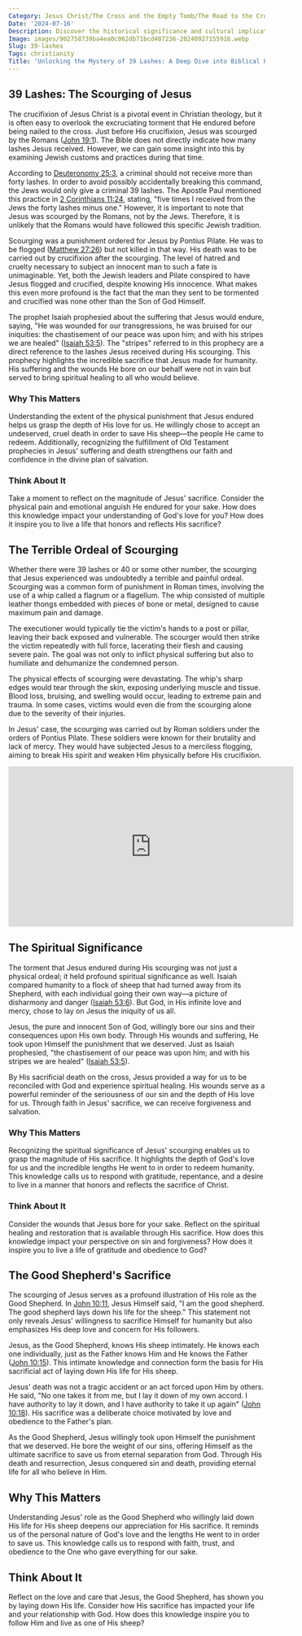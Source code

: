 ```yaml
---
Category: Jesus Christ/The Cross and the Empty Tomb/The Road to the Cross
Date: '2024-07-16'
Description: Discover the historical significance and cultural implications of the "39 lashes" punishment in various societies, delving into its origins and impact. Explore the enduring legacy of this severe form of corporal punishment.
Image: images/902758739ba4ea0c062db71bcd407236-20240927155916.webp
Slug: 39-lashes
Tags: christianity
Title: 'Unlocking the Mystery of 39 Lashes: A Deep Dive into Biblical Punishment'
---
```


## 39 Lashes: The Scourging of Jesus

The crucifixion of Jesus Christ is a pivotal event in Christian theology, but it is often easy to overlook the excruciating torment that He endured before being nailed to the cross. Just before His crucifixion, Jesus was scourged by the Romans ([John 19:1](https://www.bibleref.com/John/19/John-19-1.html)). The Bible does not directly indicate how many lashes Jesus received. However, we can gain some insight into this by examining Jewish customs and practices during that time.

According to [Deuteronomy 25:3](https://www.bibleref.com/Deuteronomy/25/Deuteronomy-25-3.html), a criminal should not receive more than forty lashes. In order to avoid possibly accidentally breaking this command, the Jews would only give a criminal 39 lashes. The Apostle Paul mentioned this practice in [2 Corinthians 11:24](https://www.bibleref.com/2-Corinthians/11/2-Corinthians-11-24.html), stating, "five times I received from the Jews the forty lashes minus one." However, it is important to note that Jesus was scourged by the Romans, not by the Jews. Therefore, it is unlikely that the Romans would have followed this specific Jewish tradition.

Scourging was a punishment ordered for Jesus by Pontius Pilate. He was to be flogged ([Matthew 27:26](https://www.bibleref.com/Matthew/27/Matthew-27-26.html)) but not killed in that way. His death was to be carried out by crucifixion after the scourging. The level of hatred and cruelty necessary to subject an innocent man to such a fate is unimaginable. Yet, both the Jewish leaders and Pilate conspired to have Jesus flogged and crucified, despite knowing His innocence. What makes this even more profound is the fact that the man they sent to be tormented and crucified was none other than the Son of God Himself.

The prophet Isaiah prophesied about the suffering that Jesus would endure, saying, "He was wounded for our transgressions, he was bruised for our iniquities: the chastisement of our peace was upon him; and with his stripes we are healed" ([Isaiah 53:5](https://www.bibleref.com/Isaiah/53/Isaiah-53-5.html)). The "stripes" referred to in this prophecy are a direct reference to the lashes Jesus received during His scourging. This prophecy highlights the incredible sacrifice that Jesus made for humanity. His suffering and the wounds He bore on our behalf were not in vain but served to bring spiritual healing to all who would believe.

### Why This Matters

Understanding the extent of the physical punishment that Jesus endured helps us grasp the depth of His love for us. He willingly chose to accept an undeserved, cruel death in order to save His sheep—the people He came to redeem. Additionally, recognizing the fulfillment of Old Testament prophecies in Jesus' suffering and death strengthens our faith and confidence in the divine plan of salvation.

### Think About It

Take a moment to reflect on the magnitude of Jesus' sacrifice. Consider the physical pain and emotional anguish He endured for your sake. How does this knowledge impact your understanding of God's love for you? How does it inspire you to live a life that honors and reflects His sacrifice?

## The Terrible Ordeal of Scourging

Whether there were 39 lashes or 40 or some other number, the scourging that Jesus experienced was undoubtedly a terrible and painful ordeal. Scourging was a common form of punishment in Roman times, involving the use of a whip called a flagrum or a flagellum. The whip consisted of multiple leather thongs embedded with pieces of bone or metal, designed to cause maximum pain and damage.

The executioner would typically tie the victim's hands to a post or pillar, leaving their back exposed and vulnerable. The scourger would then strike the victim repeatedly with full force, lacerating their flesh and causing severe pain. The goal was not only to inflict physical suffering but also to humiliate and dehumanize the condemned person.

The physical effects of scourging were devastating. The whip's sharp edges would tear through the skin, exposing underlying muscle and tissue. Blood loss, bruising, and swelling would occur, leading to extreme pain and trauma. In some cases, victims would even die from the scourging alone due to the severity of their injuries.

In Jesus' case, the scourging was carried out by Roman soldiers under the orders of Pontius Pilate. These soldiers were known for their brutality and lack of mercy. They would have subjected Jesus to a merciless flogging, aiming to break His spirit and weaken Him physically before His crucifixion.


<iframe width="560" height="315" src="https://www.youtube.com/embed/m_FnL7mKhFg" frameborder="0" allow="autoplay; encrypted-media" allowfullscreen></iframe>


## The Spiritual Significance

The torment that Jesus endured during His scourging was not just a physical ordeal; it held profound spiritual significance as well. Isaiah compared humanity to a flock of sheep that had turned away from its Shepherd, with each individual going their own way—a picture of disharmony and danger ([Isaiah 53:6](https://www.bibleref.com/Isaiah/53/Isaiah-53-6.html)). But God, in His infinite love and mercy, chose to lay on Jesus the iniquity of us all.

Jesus, the pure and innocent Son of God, willingly bore our sins and their consequences upon His own body. Through His wounds and suffering, He took upon Himself the punishment that we deserved. Just as Isaiah prophesied, "the chastisement of our peace was upon him; and with his stripes we are healed" ([Isaiah 53:5](https://www.bibleref.com/Isaiah/53/Isaiah-53-5.html)).

By His sacrificial death on the cross, Jesus provided a way for us to be reconciled with God and experience spiritual healing. His wounds serve as a powerful reminder of the seriousness of our sin and the depth of His love for us. Through faith in Jesus' sacrifice, we can receive forgiveness and salvation.

### Why This Matters

Recognizing the spiritual significance of Jesus' scourging enables us to grasp the magnitude of His sacrifice. It highlights the depth of God's love for us and the incredible lengths He went to in order to redeem humanity. This knowledge calls us to respond with gratitude, repentance, and a desire to live in a manner that honors and reflects the sacrifice of Christ.

### Think About It

Consider the wounds that Jesus bore for your sake. Reflect on the spiritual healing and restoration that is available through His sacrifice. How does this knowledge impact your perspective on sin and forgiveness? How does it inspire you to live a life of gratitude and obedience to God?

## The Good Shepherd's Sacrifice

The scourging of Jesus serves as a profound illustration of His role as the Good Shepherd. In [John 10:11](https://www.bibleref.com/John/10/John-10-11.html), Jesus Himself said, "I am the good shepherd. The good shepherd lays down his life for the sheep." This statement not only reveals Jesus' willingness to sacrifice Himself for humanity but also emphasizes His deep love and concern for His followers.

Jesus, as the Good Shepherd, knows His sheep intimately. He knows each one individually, just as the Father knows Him and He knows the Father ([John 10:15](https://www.bibleref.com/John/10/John-10-15.html)). This intimate knowledge and connection form the basis for His sacrificial act of laying down His life for His sheep.

Jesus' death was not a tragic accident or an act forced upon Him by others. He said, "No one takes it from me, but I lay it down of my own accord. I have authority to lay it down, and I have authority to take it up again" ([John 10:18](https://www.bibleref.com/John/10/John-10-18.html)). His sacrifice was a deliberate choice motivated by love and obedience to the Father's plan.

As the Good Shepherd, Jesus willingly took upon Himself the punishment that we deserved. He bore the weight of our sins, offering Himself as the ultimate sacrifice to save us from eternal separation from God. Through His death and resurrection, Jesus conquered sin and death, providing eternal life for all who believe in Him.

## Why This Matters

Understanding Jesus' role as the Good Shepherd who willingly laid down His life for His sheep deepens our appreciation for His sacrifice. It reminds us of the personal nature of God's love and the lengths He went to in order to save us. This knowledge calls us to respond with faith, trust, and obedience to the One who gave everything for our sake.

## Think About It

Reflect on the love and care that Jesus, the Good Shepherd, has shown you by laying down His life. Consider how His sacrifice has impacted your life and your relationship with God. How does this knowledge inspire you to follow Him and live as one of His sheep?
